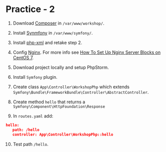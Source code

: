 # Practice - 2

1. Download [Composer](https://getcomposer.org/download/) in `/var/www/workshop/`.

2. Install [Synmfony](https://symfony.com/doc/5.4/setup.html) in `/var/www/symfony/`.

3. Install [php-xml](https://stackoverflow.com/questions/48100652/install-php-xml-on-centos-7) and retake step 2.

4. Config [Nginx](https://symfony.com/doc/5.4/setup/web_server_configuration.html). For more info see
[How To Set Up Nginx Server Blocks on CentOS 7](https://www.digitalocean.com/community/tutorials/how-to-set-up-nginx-server-blocks-on-centos-7).

5. Download project locally and setup PhpStorm.

6. Install `Symfony` plugin.

7. Create class `App\Controller\WorkshopPhp` which extends `Symfony\Bundle\FrameworkBundle\Controller\AbstractController`.

8. Create method `hello` that returns a `Symfony\Component\HttpFoundation\Response`

9. In `routes.yaml` add:
```json
hello:
   path: /hello
   controller: App\Controller\WorkshopPhp::hello
```

10. Test path `/hello`.
